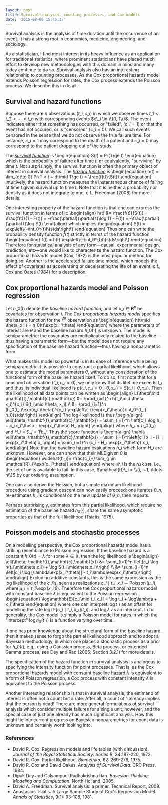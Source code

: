 ```yaml
---
layout: post
title: Survival analysis, counting processes, and Cox models
date: '2015-08-06 15:45:37'
---
```


Survival analysis is the analysis of time duration until the occurrence of an event.  It has a strong root in economics, medicine, engineering, and sociology.

As a statistician, I find most interest in its heavy influence as an application for traditional statistics, where prominent statisticians have placed much effort to develop new methodologies with this domain in mind and many today continue to do so. Survival analysis also has an interesting relationship to counting processes. As the Cox proportional hazards model extends Poisson regression for rates, the Cox process extends the Poisson process. We describe this in detail.

## Survival and hazard functions

Suppose there are $n$ observations $(t\_i, c\_i)$ in which we observe times $t\_1 < t\_2 < \cdots < t\_n$ with corresponding events $c\_i \in \\{0, 1\\}$. The event indicates either that something has occurred, or "failed", ($c\_i=1$) or that the event has not occured, or is "censored" ($c\_i=0$). We call such events censored in the sense that we do not observe the true failure time. For instance, $c\_i=1$ may correspond to the death of a patient and $c\_i=0$ may correspond to the patient dropping out of the study.

The _[survival function](https://en.wikipedia.org/wiki/Survival_analysis#Survival_function)_ is
\begin{equation}
S(t) = Pr(T\ge t)
\end{equation}
which is the probability of failure after time $t$, or equivalently, "surviving" by time $t$. Not surprisingly,  the survival function is often the primary object of interest in survival analysis. The _[hazard function](https://en.wikipedia.org/wiki/Survival_analysis#Hazard_function_and_cumulative_hazard_function)_ is
\begin{equation}
h(t) = \lim\_{dt\to 0} Pr(T < t + dt\mid T\ge t)  = \frac{f(t)}{S(t)}
\end{equation}
Intuitively, the hazard function measures the instantaneous chance of failing at time $t$ given survival up to time $t$. Note that it is neither a probability nor density as it does not integrate to one, c.f., Freedman (2008) for more details.

One interesting property of the hazard function is that one can express the survival function in terms of it:
\begin{align}
h(t) &= \frac{f(t)}{S(t)} = \frac{f(t)}{1 - F(t)} = -\frac{\partial}{\partial t}\log
(1 - F(t)) = -\frac{\partial}{\partial t}\log S(t)
\end{align}
which implies
\begin{equation}
S(t) = \exp\left\\{-\int\_0^{t}h(s)ds\right\\}
\end{equation}
Thus one can write the probability density function $f(t)$ strictly in terms of the hazard function
\begin{equation}
f(t) = h(t) \exp\left\\{-\int\_0^{t}h(s)ds\right\\}
\end{equation}
Therefore for statistical analysis of any form—causal, experimental design, prediction, etc—one would like to characterize the hazard function. The Cox proportional hazards model (Cox, 1972) is the most popular method for doing so. Another is the [accelerated failure time model](https://en.wikipedia.org/wiki/Accelerated_failure_time_model), which models the effect of covariates as accelerating or decelerating the life of an event, c.f., Cox and Oates (1984) for a description.

## Cox proportional hazards model and Poisson regression
Let $h\_0(t)$ denote the _baseline hazard function_, and let $x\_i \in \mathbf{R}^p$ be covariates for observation $i$. The _[Cox proportional hazards model](https://en.wikipedia.org/wiki/Proportional_hazards_model)_ specifies the hazard function for the $i^{th}$ observation as
\begin{equation}
h(t\mid \theta, x\_i) = h\_0(t)\exp(x\_i'\theta)
\end{equation}
where the parameters of interest are $\theta$ and the baseline hazard $h\_0(\cdot)$ is unknown. The model is semiparametric: the covariates are multiplicatively related to the baseline—thus having a parametric form—but the model  does not require any specification of the baseline hazard function—thus having a nonparametric form.

What makes this model so powerful is in its ease of inference while being semiparametric. It is possible to construct a partial likelihood, which allows one to estimate the model parameters $\theta$, without any consideration of the functional form of the baseline hazard itself. To do so, first note that for a censored observation $(t\_i, c\_i=0)$, we only know that its lifetime exceeds $t\_i$ and thus its individual likelihood is $p(t\_i,c\_i=0\mid\theta,x\_i)=S(t\_i\mid\theta,x\_i)$. Then the likelihood of all data points can be written as
\begin{align}
L(\theta\mid \mathbf{t},\mathbf{c},\mathbf{x})
&= \prod\_{i=1}^n h(t\_i\mid \theta, x\_i)^{c\_i} S(t\_i\mid \theta, x\_i)
\\\\
&= \prod\_{i=1}^n (h\_0(t\_i)\exp(x\_i'\theta))^{c\_i} \exp\left\\{-{\exp(x\_i'\theta)}\int\_0^{t\_i}
h\_0(s)ds\right\\}
\end{align}
The log-likelihood is thus
\begin{align}
\ell(\theta; \mathbf{t},\mathbf{c},\mathbf{x}) = \sum\_{i=1}^n \left\[c\_i \log
h\_i + c\_ix\_i'\theta - \exp(x\_i'\theta) H\_i\right\]
\end{align}
where $h\_i=h\_0(t\_i)$ and $H\_i = \sum\_{j=1}^i h\_j$. Thus the score function is
\begin{align}
\nabla \ell(\theta; \mathbf{t},\mathbf{c},\mathbf{x}) = \sum\_{i=1}^n\left[c\_i x\_i - H\_i \exp(x\_i'\theta) x\_i\right] =
\sum\_{i=1}^n (c\_i - H\_i \exp(x\_i'\theta)) x\_i,
\end{align}
Note that the baseline hazard evaluations $h\_i$ which form $H\_i$ are unknown.  However, one can show that their MLE given $\theta$ is
\begin{equation}
\widehat{h\_i}=  \frac{c\_i}{\sum\_{j \in \mathcal{R}\_i}\exp(x\_j'\theta)}
\end{equation}
where $\mathcal{R}\_i$ is the _risk set_, i.e., the set of units available to fail. In this case, $\mathcal{R}\_i = \\{i, i+1, \ldots n\\}$ by our ordering assumption.

One can also derive the Hessian, but a simple maximum likelihood procedure using gradient descent can now easily proceed: one iterates $\theta\_n$, re-estimates $\hat h\_i$'s conditional on the new update of $\theta\_n$, then repeats.

Perhaps surprisingly, estimates from this partial likelihood, which require no estimation of the baseline hazard $h_0(\cdot)$, share the same asymptotic properties as that of the full likelihood (Tsiatis, 1975). 

## Poisson models and stochastic processes
On a modelling perspective, the Cox proportional hazards model has a striking resemblance to Poisson regression. If the baseline hazard is a constant $h\_0(t)=\lambda$ for some $\lambda\in\mathbb{R}$, then the log likelihood is
\begin{align}
\ell(\theta; \mathbf{t},\mathbf{c},\mathbf{x})
&= \sum\_{i=1}^n \left\[c\_i \log
h(t\_i\mid\theta,x\_i) + \log S(t\_i\mid\theta,x\_i)\right\]
\\\\
&= \sum\_{i=1}^n \left\[c\_i \log
[\lambda\exp(x\_i'\theta)] - t\_i\lambda\exp(x\_i'\theta)\right\]
\end{align}
Excluding additive constants, this is the same expression as the log likelihood of the $c\_i$'s, seen as realizations $c\_i\mid t\_i,x\_i\sim\operatorname{Poisson}(\mu\_i)$, where $\mu\_i=t\_i\lambda\exp(x\_i'\theta)$. Therefore the Cox proportional hazards model with constant baseline $\lambda$ is equivalent to the Poisson regression
\begin{equation}
\log\mathbb{E}[c\_i\mid t\_i,x\_i] =
\log t\_i + \log\lambda + x\_i'\theta
\end{equation}
where one can interpret $\log t\_i$ as an offset for modelling the rate $\log (\mathbb{E}[c\_i\mid t\_i,x\_i]/t\_i)$, and $\log\lambda$ as an intercept. In full generality, the Cox model is simply a Poisson model for rates in which the "intercept" $\log h_0(t\_i)$ is a function varying over time.

If one has prior knowledge about the structural form  of the baseline hazard, then it makes sense to forgo the partial likelihood approach and to adopt a Bayesian methodology, in which one places a stochastic process as a prior for $h\_0(t)$, e.g., using a Gaussian process, Beta process, or extended Gamma process, see Dey and Rao (2005; Section 3.2.1) for more details. 

The specification of the hazard function in survival analysis is analogous to specifying the intensity function for point processes. That is, as the Cox proportional hazards model with constant baseline hazard $\lambda$ is equivalent to a form of Poisson regression, a Cox process with constant intensity $\lambda$ is equivalent to the Poisson process.

Another interesting relationship is that in survival analysis, the estimand of interest is often not a count but a rate. After all, a count of 1 already implies that the person is dead! There are more general formulations of survival analysis which consider multiple failures for a single unit, however, and the special case of just one already has much significant analysis. How this might tie into current progress on Bayesian nonparametrics for count data is unknown and certainly worth looking into.

### References
* David R. Cox. Regression models and life tables (with discussion). _Journal of the Royal Statistical Society: Series B_, 34:187-220, 1972.
* David R. Cox. Partial likelihood. _Biometrika_, 62: 269-276, 1975.
* David R. Cox and David Oakes. _Analysis of Survival Data_. CRC Press, 1984.
* Dipak Dey and Calyampudi Radhakrishna Rao. _Bayesian Thinking: Modeling and Computation_. North Holland, 2005.
* David A. Freedman. Survival analysis: a primer. Technical Report, 2008.
* Anastasios Tsiatis. A Large Sample Study of Cox's Regression Model. _Annals of Statistics_, 9(1): 93-108, 1981.